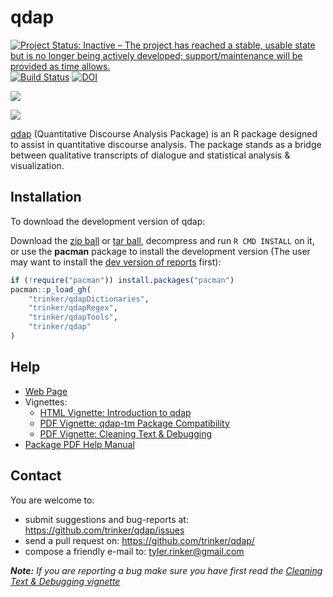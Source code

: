 qdap
====

[![Project Status: Inactive – The project has reached a stable, usable state but is no longer being actively developed; support/maintenance will be provided as time allows.](http://www.repostatus.org/badges/latest/inactive.svg)](http://www.repostatus.org/#inactive)
[![Build Status](https://travis-ci.org/trinker/qdap.svg?branch=master)](https://travis-ci.org/trinker/qdap) [![DOI](https://zenodo.org/badge/5398/trinker/qdap.svg)](http://dx.doi.org/10.5281/zenodo.11124)

[![](http://cranlogs.r-pkg.org/badges/qdap)](https://cran.r-project.org/package=qdap)

![](tools/r_qdaplogo/qdapicon.png)


[qdap](http://trinker.github.com/qdap_dev/) (Quantitative Discourse Analysis Package) is an R package designed to assist in quantitative discourse analysis.  The package stands as a bridge between qualitative transcripts of dialogue and statistical analysis & visualization.

## Installation

To download the development version of qdap:

Download the [zip ball](https://github.com/trinker/qdap/zipball/master) or [tar ball](https://github.com/trinker/qdap/tarball/master), decompress and run `R CMD INSTALL` on it, or use the **pacman** package to install the development version (The user may want to install the [dev version of reports](https://github.com/trinker/reports) first):


```r
if (!require("pacman")) install.packages("pacman")
pacman::p_load_gh(
    "trinker/qdapDictionaries",
    "trinker/qdapRegex",
    "trinker/qdapTools",
    "trinker/qdap"
)
```


## Help

- [Web Page](http://trinker.github.com/qdap/) 
- Vignettes:     
  - [HTML Vignette: Introduction to qdap](http://trinker.github.io/qdap/vignettes/qdap_vignette.html)        
  - [PDF Vignette: qdap-tm Package Compatibility](http://trinker.github.io/qdap/vignettes/tm_package_compatibility.pdf)   
  - [PDF Vignette: Cleaning Text & Debugging](http://trinker.github.io/qdap_dev/vignettes/cleaning_and_debugging.pdf)      
- [Package PDF Help Manual](https://dl.dropbox.com/u/61803503/qdap.pdf)

## Contact

You are welcome to:
* submit suggestions and bug-reports at: <https://github.com/trinker/qdap/issues>
* send a pull request on: <https://github.com/trinker/qdap/>
* compose a friendly e-mail to: <tyler.rinker@gmail.com>

*<b>Note:</b> If you are reporting a bug make sure you have first read the [Cleaning Text & Debugging vignette](http://trinker.github.io/qdap_dev/vignettes/cleaning_and_debugging.pdf)*
